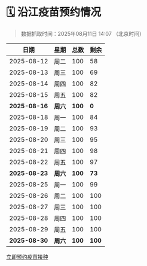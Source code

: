 # 🗓️ 沿江疫苗预约情况

> 数据抓取时间：2025年08月11日 14:07 （北京时间）

| 日期 | 星期 | 总数 | 剩余 |
|------|------|------|------|
| 2025-08-12 | 周二 | 100 | 58 |
| 2025-08-13 | 周三 | 100 | 69 |
| 2025-08-14 | 周四 | 100 | 82 |
| 2025-08-15 | 周五 | 100 | 82 |
| **2025-08-16** | **周六** | **100** | **0** |
| 2025-08-18 | 周一 | 100 | 84 |
| 2025-08-19 | 周二 | 100 | 93 |
| 2025-08-20 | 周三 | 100 | 95 |
| 2025-08-21 | 周四 | 100 | 98 |
| 2025-08-22 | 周五 | 100 | 97 |
| **2025-08-23** | **周六** | **100** | **73** |
| 2025-08-25 | 周一 | 100 | 99 |
| 2025-08-26 | 周二 | 100 | 100 |
| 2025-08-27 | 周三 | 100 | 100 |
| 2025-08-28 | 周四 | 100 | 100 |
| 2025-08-29 | 周五 | 100 | 100 |
| **2025-08-30** | **周六** | **100** | **100** |


<div class="button-container">
<a class="btn" href="http://yfzweb.ishequ.net/#/login" target="_blank">立即预约疫苗接种</a>
</div>
